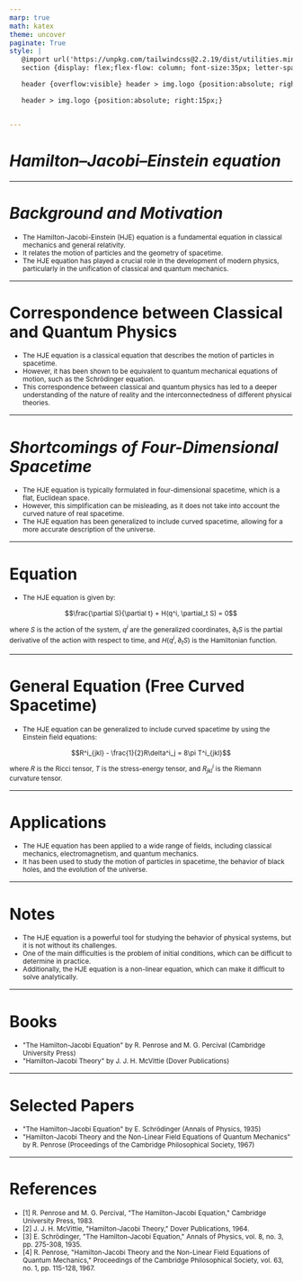 ```yaml
---
marp: true
math: katex
theme: uncover
paginate: True
style: |
   @import url('https://unpkg.com/tailwindcss@2.2.19/dist/utilities.min.css');
   section {display: flex;flex-flow: column; font-size:35px; letter-spacing:1.4px;}

   header {overflow:visible} header > img.logo {position:absolute; right:15px;}

   header > img.logo {position:absolute; right:15px;}


---
```

<!-- backgroundColor: white -->
<!-- _class: lead -->

 # _Hamilton–Jacobi–Einstein equation_

---
<style scoped>p,li {font-size:0.88em}</style>

 # _Background and Motivation_

- The Hamilton-Jacobi-Einstein (HJE) equation is a fundamental equation in classical mechanics and general relativity.
- It relates the motion of particles and the geometry of spacetime.
- The HJE equation has played a crucial role in the development of modern physics, particularly in the unification of classical and quantum mechanics.

---
<style scoped>p,li {font-size:0.88em}</style>

 # Correspondence between Classical and Quantum Physics

- The HJE equation is a classical equation that describes the motion of particles in spacetime.
- However, it has been shown to be equivalent to quantum mechanical equations of motion, such as the Schrödinger equation.
- This correspondence between classical and quantum physics has led to a deeper understanding of the nature of reality and the interconnectedness of different physical theories.

---
<style scoped>p,li {font-size:0.88em}</style>

 # _Shortcomings of Four-Dimensional Spacetime_

- The HJE equation is typically formulated in four-dimensional spacetime, which is a flat, Euclidean space.
- However, this simplification can be misleading, as it does not take into account the curved nature of real spacetime.
- The HJE equation has been generalized to include curved spacetime, allowing for a more accurate description of the universe.

---
<style scoped>p,li {font-size:0.88em}</style>

 # Equation

- The HJE equation is given by:

$$\frac{\partial S}{\partial t} + H(q^i, \partial_t S) = 0$$

where $S$ is the action of the system, $q^i$ are the generalized coordinates, $\partial_t S$ is the partial derivative of the action with respect to time, and $H(q^i, \partial_t S)$ is the Hamiltonian function.

---
<style scoped>p,li {font-size:0.88em}</style>

 # General Equation (Free Curved Spacetime)
- The HJE equation can be generalized to include curved spacetime by using the Einstein field equations:

$$R^i_{jkl} - \frac{1}{2}R\delta^i_j = 8\pi T^i_{jkl}$$

where $R$ is the Ricci tensor, $T$ is the stress-energy tensor, and $R^i_{jkl}$ is the Riemann curvature tensor.


---
<style scoped>p,li {font-size:0.92em}</style>

 # Applications

- The HJE equation has been applied to a wide range of fields, including classical mechanics, electromagnetism, and quantum mechanics.
- It has been used to study the motion of particles in spacetime, the behavior of black holes, and the evolution of the universe.

---
<style scoped>p,li {font-size:0.88em}</style>

 # Notes
- The HJE equation is a powerful tool for studying the behavior of physical systems, but it is not without its challenges.
- One of the main difficulties is the problem of initial conditions, which can be difficult to determine in practice.
- Additionally, the HJE equation is a non-linear equation, which can make it difficult to solve analytically.


---
<style scoped>p,li {font-size:0.92em}</style>

 # Books

- "The Hamilton-Jacobi Equation" by R. Penrose and M. G. Percival (Cambridge University Press)
- "Hamilton-Jacobi Theory" by J. J. H. McVittie (Dover Publications)

---
<style scoped>p,li {font-size:0.92em}</style>

 # **Selected Papers**
- "The Hamilton-Jacobi Equation" by E. Schrödinger (Annals of Physics, 1935)
- "Hamilton-Jacobi Theory and the Non-Linear Field Equations of Quantum Mechanics" by R. Penrose (Proceedings of the Cambridge Philosophical Society, 1967)


---
<style scoped>p,li {font-size:0.84em}</style>

 # References
- [1] R. Penrose and M. G. Percival, "The Hamilton-Jacobi Equation," Cambridge University Press, 1983.
- [2] J. J. H. McVittie, "Hamilton-Jacobi Theory," Dover Publications, 1964.
- [3] E. Schrödinger, "The Hamilton-Jacobi Equation," Annals of Physics, vol. 8, no. 3, pp. 275-308, 1935.
- [4] R. Penrose, "Hamilton-Jacobi Theory and the Non-Linear Field Equations of Quantum Mechanics," Proceedings of the Cambridge Philosophical Society, vol. 63, no. 1, pp. 115-128, 1967.
